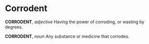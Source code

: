 # Corrodent

**CORRODENT**, _adjective_ Having the power of corroding, or wasting by degrees.

**CORRODENT**, _noun_ Any substance or medicine that corrodes.